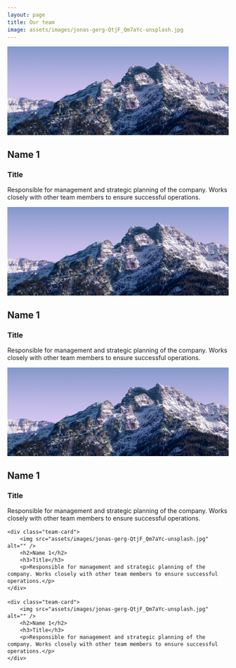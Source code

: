 ```yaml
---
layout: page
title: Our team
image: assets/images/jonas-gerg-QtjF_Qm7aYc-unsplash.jpg
---
```


<body>
<div class="team-container">
	<div class="team-card">
		<!-- <a href="#" class="image"><img src="assets/images/jonas-gerg-QtjF_Qm7aYc-unsplash.jpg" alt="" /></a> -->
		<img src="assets/images/jonas-gerg-QtjF_Qm7aYc-unsplash.jpg" alt="" />
		<h2>Name 1</h2>
		<h3>Title</h3>
		<p>Responsible for management and strategic planning of the company. Works closely with other team members to ensure successful operations.</p>
	</div>
	<div class="team-card">
		<img src="assets/images/jonas-gerg-QtjF_Qm7aYc-unsplash.jpg" alt="" />
		<h2>Name 1</h2>
		<h3>Title</h3>
		<p>Responsible for management and strategic planning of the company. Works closely with other team members to ensure successful operations.</p>
	</div>
	<div class="team-card">
		<img src="assets/images/jonas-gerg-QtjF_Qm7aYc-unsplash.jpg" alt="" />
		<h2>Name 1</h2>
		<h3>Title</h3>
		<p>Responsible for management and strategic planning of the company. Works closely with other team members to ensure successful operations.</p>
	</div>


	<div class="team-card">
		<img src="assets/images/jonas-gerg-QtjF_Qm7aYc-unsplash.jpg" alt="" />
		<h2>Name 1</h2>
		<h3>Title</h3>
		<p>Responsible for management and strategic planning of the company. Works closely with other team members to ensure successful operations.</p>
	</div>

	<div class="team-card">
		<img src="assets/images/jonas-gerg-QtjF_Qm7aYc-unsplash.jpg" alt="" />
		<h2>Name 1</h2>
		<h3>Title</h3>
		<p>Responsible for management and strategic planning of the company. Works closely with other team members to ensure successful operations.</p>
	</div>





</div>
</body>
